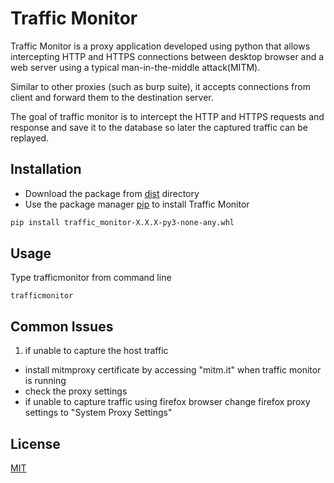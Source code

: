 # Traffic Monitor
Traffic Monitor is a proxy application developed using python that allows intercepting HTTP and HTTPS connections between desktop browser and a web server using a typical man-in-the-middle attack(MITM).

Similar to other proxies (such as burp suite), it accepts connections from client and forward them to the destination server.

The goal of traffic monitor is to intercept the HTTP and HTTPS requests and response and save it to the database so later the captured traffic can be replayed.

## Installation

* Download the package from [dist](https://github.com/SumanthTirumale/Traffic-Monitor/tree/master/dist) directory  
* Use the package manager [pip](https://pip.pypa.io/en/stable/) to install Traffic Monitor

```bash
pip install traffic_monitor-X.X.X-py3-none-any.whl
```

## Usage
Type trafficmonitor from command line
```batch
trafficmonitor
```

## Common Issues
1) if unable to capture the host traffic 
	
- install mitmproxy certificate by accessing "mitm.it" when traffic monitor is running
- check the proxy settings
- if unable to capture traffic using firefox browser change firefox proxy settings to "System Proxy Settings"


## License
[MIT](https://choosealicense.com/licenses/mit/)